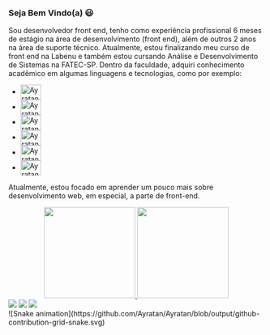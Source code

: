 ### Seja Bem Vindo(a) 😃

Sou desenvolvedor front end, tenho como experiência profissional 6 meses de estágio na área de desenvolvimento (front end), além de outros 2 anos na área de suporte técnico.
Atualmente, estou finalizando meu curso de front end na Labenu e também estou cursando Análise e Desenvolvimento de Sistemas na FATEC-SP.
Dentro da faculdade, adquiri conhecimento acadêmico em algumas linguagens e tecnologias, como por exemplo:

<div>
  <ul>
    <li><img align="center" alt="Ayratan-Css" height="30" width="40" src="https://cdn.jsdelivr.net/gh/devicons/devicon/icons/css3/css3-original-wordmark.svg"> </li>
    <li><img align="center" alt="Ayratan-Html" height="30" width="40" src="https://cdn.jsdelivr.net/gh/devicons/devicon/icons/html5/html5-original-wordmark.svg"> </li>
    <li><img align="center" alt="Ayratan-Js" height="30" width="40" src="https://cdn.jsdelivr.net/gh/devicons/devicon/icons/javascript/javascript-original.svg"> </li>
    <li><img align="center" alt="Ayratan-React" height="30" width="40" src="https://cdn.jsdelivr.net/gh/devicons/devicon/icons/react/react-original-wordmark.svg"> </li>
    <li><img align="center" alt="Ayratan-Python" height="30" width="40" src="https://cdn.jsdelivr.net/gh/devicons/devicon/icons/python/python-original-wordmark.svg"> </li>
    <li><img align="center" alt="Ayratan-Java" height="30" width="40" src="https://cdn.jsdelivr.net/gh/devicons/devicon/icons/java/java-original-wordmark.svg"> </li>  
   </ul>
</div>

Atualmente, estou focado em aprender um pouco mais sobre desenvolvimento web, em especial, a parte de front-end.

<div align="center">
  <a href="https://github.com/Ayratan">
  <img height="180em" src="https://github-readme-stats.vercel.app/api?username=Ayratan&show_icons=true&theme=tokyonight&include_all_commits=true&count_private=true"/>
  <img height="180em" src="https://github-readme-stats.vercel.app/api/top-langs/?username=Ayratan&layout=compact&langs_count=7&theme=tokyonight"/>
</div>

<div> 
  <a href="https://instagram.com/ayratanhirakawa" target="_blank"><img src="https://img.shields.io/badge/-Instagram-%23E4405F?style=for-the-badge&logo=instagram&logoColor=white" target="_blank"></a>
  <a href = "mailto:ayratangloria@gmail.com"><img src="https://img.shields.io/badge/-Gmail-%23333?style=for-the-badge&logo=gmail&logoColor=white" target="_blank"></a>
  <a href="https://www.linkedin.com/in/ayratan-hirakawa-a23391175/" target="_blank"><img src="https://img.shields.io/badge/-LinkedIn-%230077B5?style=for-the-badge&logo=linkedin&logoColor=white" target="_blank"></a> 
</div>
  ![Snake animation](https://github.com/Ayratan/Ayratan/blob/output/github-contribution-grid-snake.svg)
